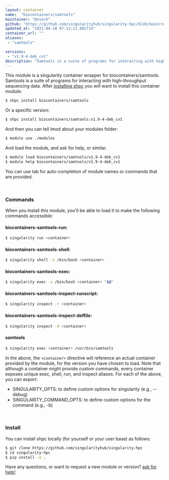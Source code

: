```yaml
---
layout: container
name:  "biocontainers/samtools"
maintainer: "@vsoch"
github: "https://github.com/singularityhub/singularity-hpc/blob/main/registry/biocontainers/samtools/container.yaml"
updated_at: "2021-04-18 07:12:11.082714"
container_url: ""
aliases:
 - "samtools"

versions:
 - "v1.9-4-deb_cv1"
description: "Samtools is a suite of programs for interacting with high-throughput sequencing data."
---
```


This module is a singularity container wrapper for biocontainers/samtools.
Samtools is a suite of programs for interacting with high-throughput sequencing data.
After [installing shpc](#install) you will want to install this container module:

```bash
$ shpc install biocontainers/samtools
```

Or a specific version:

```bash
$ shpc install biocontainers/samtools:v1.9-4-deb_cv1
```

And then you can tell lmod about your modules folder:

```bash
$ module use ./modules
```

And load the module, and ask for help, or similar.

```bash
$ module load biocontainers/samtools/v1.9-4-deb_cv1
$ module help biocontainers/samtools/v1.9-4-deb_cv1
```

You can use tab for auto-completion of module names or commands that are provided.

<br>

### Commands

When you install this module, you'll be able to load it to make the following commands accessible:

#### biocontainers-samtools-run:

```bash
$ singularity run <container>
```

#### biocontainers-samtools-shell:

```bash
$ singularity shell -s /bin/bash <container>
```

#### biocontainers-samtools-exec:

```bash
$ singularity exec -s /bin/bash <container> "$@"
```

#### biocontainers-samtools-inspect-runscript:

```bash
$ singularity inspect -r <container>
```

#### biocontainers-samtools-inspect-deffile:

```bash
$ singularity inspect -d <container>
```


#### samtools
       
```bash
$ singularity exec <container> /usr/bin/samtools
```



In the above, the `<container>` directive will reference an actual container provided
by the module, for the version you have chosen to load. Note that although a container
might provide custom commands, every container exposes unique exec, shell, run, and
inspect aliases. For each of the above, you can export:

 - SINGULARITY_OPTS: to define custom options for singularity (e.g., --debug)
 - SINGULARITY_COMMAND_OPTS: to define custom options for the command (e.g., -b)

<br>
  
### Install

You can install shpc locally (for yourself or your user base) as follows:

```bash
$ git clone https://github.com/singularityhub/singularity-hpc
$ cd singularity-hpc
$ pip install -e .
```

Have any questions, or want to request a new module or version? [ask for help!](https://github.com/singularityhub/singularity-hpc/issues)